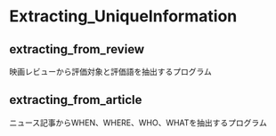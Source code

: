 # Extracting_UniqueInformation

## extracting_from_review

映画レビューから評価対象と評価語を抽出するプログラム

## extracting_from_article

ニュース記事からWHEN、WHERE、WHO、WHATを抽出するプログラム